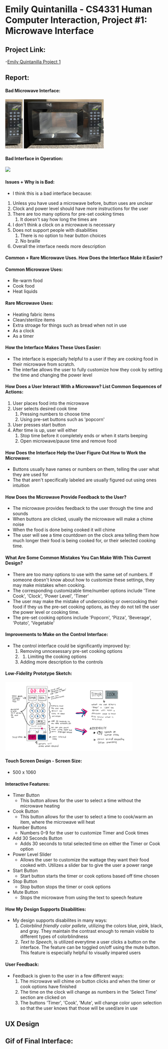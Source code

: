 # Emily Quintanilla - CS4331 Human Computer Interaction, Project #1: Microwave Interface

## Project Link:
  -[Emily Quintanilla Project 1](https://emilyqelizabeth.github.io/p1EmilyQuintanilla/)

## Report:
#### **Bad Microwave Interface:**
  <img src="./assets/badinterface.jpg" width="11%" Height="11%">
  <img src="./assets/badmicrowave.jpg" width="50.2%">

#### **Bad Interface in Operation:**
  <img src="./assets/microwave.gif" width="50%">

#### **Issues + Why is is Bad:**
  - I think this is a bad interface because:
  1. Unless you have used a microwave before, button uses are unclear
  2. Clock and power level should have more instructions for the user
  3. There are too many options for pre-set cooking times
     1. It doesn't say how long the times are
  4. I don't think a clock on a microwave is necessary
  5. Does not support people with disabilities
     1. There is no option to hear button choices
     2. No braille
  6. Overall the interface needs more description

#### **Common + Rare Microwave Uses. How Does the Interface Make it Easier?**
  #### Common Microwave Uses:
  - Re-warm food
  - Cook food
  - Heat liquids
  #### Rare Microwave Uses:
  - Heating fabric items
  - Clean/sterilize items
  - Extra stroage for things such as bread when not in use
  - As a clock
  - As a timer

#### **How the Interface Makes These Uses Easier:**
  - The interface is especially helpful to a user if they are cooking food in their microwave from scratch.
  - The interfae allows the user to fully customize how they cook by setting the time and changing the power level
  
#### **How Does a User Interact With a Microwave? List Common Sequences of Actions:**
  1. User places food into the microwave
  2. User selects desired cook time
     1. Pressing numbers to choose time
     2. Using pre-set buttons such as 'popcorn'
  3. User presses start button
  4. After time is up, user will either
     1. Stop time before it completely ends or when it starts beeping
     2. Open microwave/pause time and remove food
      
#### **How Does the Interface Help the User Figure Out How to Work the Microwave:**
  - Buttons usually have names or numbers on them, telling the user what they are used for
  - The that aren't specifically labeled are usually figured out using ones intuition
  
#### **How Does the Microwave Provide Feedback to the User?**
  - The microwave provides feedback to the user through the time and sounds
  - When buttons are clicked, usually the microwave will make a chime noise
  - When the food is done being cooked it will chime
  - The user will see a time countdown on the clock area telling them how much longer their food is being cooked for, or their selected cooking time.
  
#### **What Are Some Common Mistakes You Can Make With This Current Design?**
  - There are too many options to use with the same set of numbers. If someone doesn't know about how to customize these settings, they may make mistakes when cooking.
  - The corresponding customizable time/number options include 'Time Cook', 'Clock', 'Power Level', 'Timer'
  - The user may make the mistake of undercooking or overcooking their food if they us the pre-set cooking options, as they do not tell the user the power level or cooking time.
  - The pre-set cooking options include 'Popcorn', 'Pizza', 'Beverage', 'Potato', 'Vegetable'
 
#### **Improvements to Make on the Control Interface:**
  - The control interface could be significantly improved by:
    1. Removing unncesessary pre-set cooking options
    2. 1. Limiting the cooking options
    3. Adding more description to the controls
    
#### **Low-Fidelity Prototype Sketch:**
  <img src="./assets/p1Sketch.PNG" width="80%">

#### **Touch Screen Design - Screen Size:**
  - 500 x 1060

#### **Interactive Features:**
  - Timer Button 
    - This button allows for the user to select a time without the microwave heating
  - Cook Button
    - This button allows for the user to select a time to cook/warm an item, where the microwave will heat
  - Number Buttons 
    - Numbers 0-9 for the user to customize Timer and Cook times
  - Add 30 Seconds Button
    - Adds 30 seconds to total selected time on either the Timer or Cook option
  - Power Level Slider
    - Allows the user to customize the wattage they want their food cooked with. Utilizes a slider bar to give the user a power range
  - Start Button
    - Start button starts the timer or cook options based off time chosen
  - Stop Button
    - Stop button stops the timer or cook options
  - Mute Button
    - Stops the microwave from using the text to speech feature

#### **How My Design Supports Disabilities:**
  - My design supports disabilites in many ways:
    1. _Colorblind friendly color pallete_, utilizing the colors blue, pink, black, and gray. They maintain the contrast enough to remain visible to different types of colorblindness
    2. _Text to Speech_, is utilized everytime a user clicks a button on the interface. The feature can be toggled on/off using the mute button. This feature is especially helpful to visually impared users

#### **User Feedback:**
  - Feedback is given to the user in a few different ways:
     1. The microwave will chime on button clicks and when the timer or cook options have finished
     2. The time on the clock will change as numbers in the 'Select Time' section are clicked on
     3. The buttons 'Timer', 'Cook', 'Mute', will change color upon selection so that the user knows that those will be used/are in use

## **UX Design**

## **Gif of Final Interface:**

